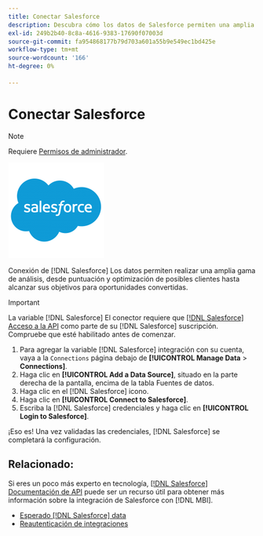 ```yaml
---
title: Conectar Salesforce
description: Descubra cómo los datos de Salesforce permiten una amplia gama de análisis, desde la puntuación y la optimización de posibles clientes hasta la consecución de sus objetivos para oportunidades convertidas.
exl-id: 249b2b40-8c8a-4616-9383-17690f07003d
source-git-commit: fa954868177b79d703a601a55b9e549ec1bd425e
workflow-type: tm+mt
source-wordcount: '166'
ht-degree: 0%

---
```


# Conectar Salesforce

>[!NOTE]
>
>Requiere [Permisos de administrador](../../../administrator/user-management/user-management.md).

![](../../../assets/Salesforce_Logo.png)

Conexión de [!DNL Salesforce] Los datos permiten realizar una amplia gama de análisis, desde puntuación y optimización de posibles clientes hasta alcanzar sus objetivos para oportunidades convertidas.

>[!IMPORTANT]
>
>La variable [!DNL Salesforce] El conector requiere que [[!DNL Salesforce] Acceso a la API](../integrations/salesforce.md) como parte de su [!DNL Salesforce] suscripción. Compruebe que esté habilitado antes de comenzar.

1. Para agregar la variable [!DNL Salesforce] integración con su cuenta, vaya a la `Connections` página debajo de **[!UICONTROL Manage Data** > **Connections]**.
1. Haga clic en **[!UICONTROL Add a Data Source]**, situado en la parte derecha de la pantalla, encima de la tabla Fuentes de datos.
1. Haga clic en el [!DNL Salesforce] icono.
1. Haga clic en **[!UICONTROL Connect to Salesforce]**.
1. Escriba la [!DNL Salesforce] credenciales y haga clic en **[!UICONTROL Login to Salesforce]**.

¡Eso es! Una vez validadas las credenciales, [!DNL Salesforce] se completará la configuración.

## Relacionado:

Si eres un poco más experto en tecnología, [[!DNL Salesforce] Documentación de API](https://developer.salesforce.com/docs/atlas.en-us.api_rest.meta/api_rest/intro_what_is_rest_api.htm) puede ser un recurso útil para obtener más información sobre la integración de Salesforce con [!DNL MBI].

* [Esperado [!DNL Salesforce] data](../integrations/salesforce-data.md)
* [Reautenticación de integraciones](https://experienceleague.adobe.com/docs/commerce-knowledge-base/kb/how-to/mbi-reauthenticating-integrations.html?lang=en)

